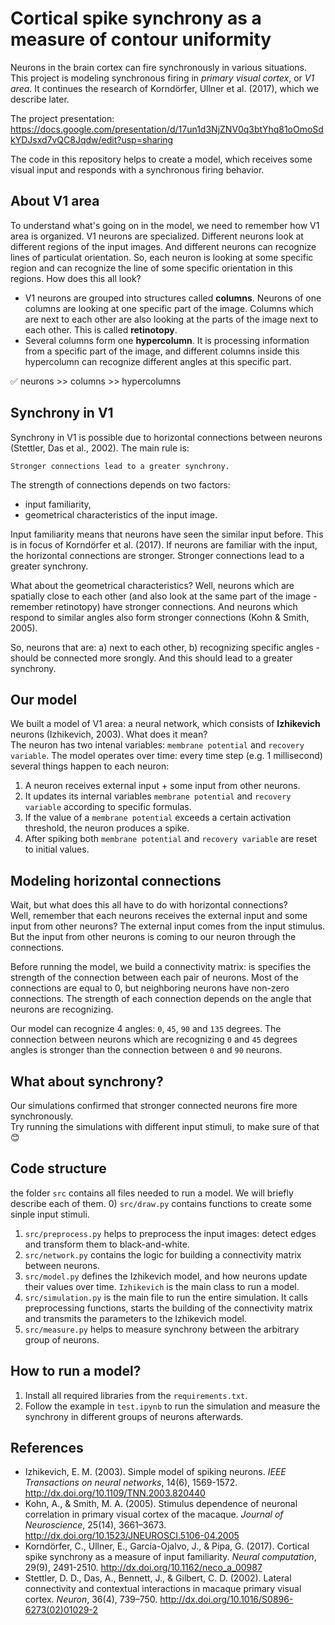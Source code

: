 # Cortical spike synchrony as a measure of contour uniformity
Neurons in the brain cortex can fire synchronously in various situations. This project is modeling synchronous firing in *primary visual cortex*, or *V1 area*. It continues the research of Korndörfer, Ullner et al. (2017), which we describe later.  

The project presentation:   
https://docs.google.com/presentation/d/17un1d3NjZNV0q3btYhq81oOmoSdkYDJsxd7vQC8Jqdw/edit?usp=sharing

The code in this repository helps to create a model, which receives some visual input and responds with a synchronous firing behavior.

## About V1 area
To understand what's going on in the model, we need to remember how V1 area is organized. V1 neurons are specialized. Different neurons look at different regions of the input images. And different neurons can recognize lines of particulat orientation. So, each neuron is looking at some specific region and can recognize the line of some specific orientation in this regions. How does this all look?

- V1 neurons are grouped into structures called **columns**. Neurons of one columns are looking at one specific part of the image. Columns which are next to each other are also looking at the parts of the image next to each other. This is called **retinotopy**.  
- Several columns form one **hypercolumn**. It is processing information from a specific part of the image, and different columns inside this hypercolumn can recognize different angles at this specific part.  

✅ neurons >> columns >> hypercolumns

## Synchrony in V1
Synchrony in V1 is possible due to horizontal connections between neurons (Stettler, Das et al., 2002). The main rule is:
```
Stronger connections lead to a greater synchrony. 
```
The strength of connections depends on two factors:
- input familiarity,
- geometrical characteristics of the input image.

Input familiarity means that neurons have seen the similar input before. This is in focus of Korndörfer et al. (2017). If neurons are familiar with the input, the horizontal connections are stronger. Stronger connections lead to a greater synchrony.

What about the geometrical characteristics? Well, neurons which are spatially close to each other (and also look at the same part of the image - remember retinotopy) have stronger connections. And neurons which respond to similar angles also form stronger connections (Kohn & Smith, 2005).

So, neurons that are: a) next to each other, b) recognizing specific angles - should be connected more srongly. And this should lead to a greater synchrony. 

## Our model
We built a model of V1 area: a neural network, which consists of **Izhikevich** neurons (Izhikevich, 2003). What does it mean?  
The neuron has two intenal variables: `membrane potential` and `recovery variable`. The model operates over time: every time step (e.g. 1 millisecond) several things happen to each neuron:

1. A neuron receives external input + some input from other neurons.
2. It updates its internal variables `membrane potential` and `recovery variable` according to specific formulas.
3. If the value of a `membrane potential` exceeds a certain activation threshold, the neuron produces a spike.
4. After spiking both `membrane potential` and `recovery variable` are reset to initial values.

## Modeling horizontal connections
Wait, but what does this all have to do with horizontal connections?  
Well, remember that each neurons receives the external input and some input from other neurons? The external input comes from the input stimulus. But the input from other neurons is coming to our neuron through the connections.  

Before running the model, we build a connectivity matrix: is specifies the strength of the connection between each pair of neurons. Most of the connections are equal to 0, but neighboring neurons have non-zero connections. The strength of each connection depends on the angle that neurons are recognizing.  

Our model can recognize 4 angles: `0`, `45`, `90` and `135` degrees. The connection between neurons which are recognizing `0` and `45` degrees angles is stronger than the connection between `0` and `90` neurons.

## What about synchrony?
Our simulations confirmed that stronger connected neurons fire more synchronously.  
Try running the simulations with different input stimuli, to make sure of that 😊

## Code structure
the folder `src` contains all files needed to run a model. We will briefly describe each of them.
0) `src/draw.py` contains functions to create some sinple input stimuli.
1) `src/preprocess.py` helps to preprocess the input images: detect edges and transform them to black-and-white.
2) `src/network.py` contains the logic for building a connectivity matrix between neurons.
3) `src/model.py` defines the Izhikevich model, and how neurons update their values over time. `Izhikevich` is the main class to run a model.
4) `src/simulation.py` is the main file to run the entire simulation. It calls preprocessing functions, starts the building of the connectivity matrix and transmits the parameters to the Izhikevich model.
5) `src/measure.py` helps to measure synchrony between the arbitrary group of neurons.

## How to run a model?
1) Install all required libraries from the `requirements.txt`.
2) Follow the example in `test.ipynb` to run the simulation and measure the synchrony in different groups of neurons afterwards.

## References
* Izhikevich, E. M. (2003). Simple model of spiking neurons. *IEEE Transactions on neural networks*, 14(6), 1569-1572. http://dx.doi.org/10.1109/TNN.2003.820440
* Kohn, A., & Smith, M. A. (2005). Stimulus dependence of neuronal correlation in primary visual cortex of the macaque. *Journal of Neuroscience*, 25(14), 3661–3673. http://dx.doi.org/10.1523/JNEUROSCI.5106-04.2005
* Korndörfer, C., Ullner, E., García-Ojalvo, J., & Pipa, G. (2017). Cortical spike synchrony as a measure of input familiarity. *Neural computation*, 29(9), 2491-2510. http://dx.doi.org/10.1162/neco_a_00987
* Stettler, D. D., Das, A., Bennett, J., & Gilbert, C. D. (2002). Lateral connectivity and contextual interactions in macaque primary visual cortex. *Neuron*, 36(4), 739–750. http://dx.doi.org/10.1016/S0896-6273(02)01029-2
